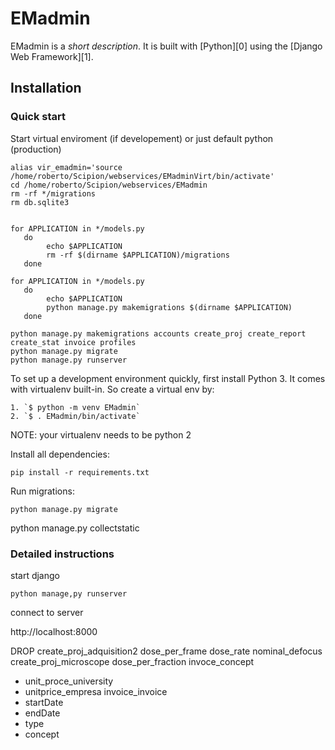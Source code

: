 

# EMadmin

EMadmin is a _short description_. It is built with [Python][0] using the [Django Web Framework][1].


## Installation

### Quick start

Start virtual enviroment (if developement) or just default python (production)

```
alias vir_emadmin='source /home/roberto/Scipion/webservices/EMadminVirt/bin/activate'
cd /home/roberto/Scipion/webservices/EMadmin
rm -rf */migrations
rm db.sqlite3 


for APPLICATION in */models.py
   do 
        echo $APPLICATION
        rm -rf $(dirname $APPLICATION)/migrations
   done
   
for APPLICATION in */models.py
   do 
        echo $APPLICATION
        python manage.py makemigrations $(dirname $APPLICATION)
   done

python manage.py makemigrations accounts create_proj create_report create_stat invoice profiles
python manage.py migrate
python manage.py runserver
``` 

To set up a development environment quickly, first install Python 3. It
comes with virtualenv built-in. So create a virtual env by:

    1. `$ python -m venv EMadmin`
    2. `$ . EMadmin/bin/activate`
    
NOTE: your virtualenv needs to be python 2

Install all dependencies:

    pip install -r requirements.txt

Run migrations:

    python manage.py migrate
python manage.py collectstatic

### Detailed instructions

start django

    python manage,py runserver
    
connect to server

   http://localhost:8000

DROP
 create_proj_adquisition2
   dose_per_frame
   dose_rate
   nominal_defocus
 create_proj_microscope
   dose_per_fraction
 invoce_concept
   * unit_proce_university
   * unitprice_empresa
 invoice_invoice
  * startDate
  * endDate
  * type
  * concept



   
